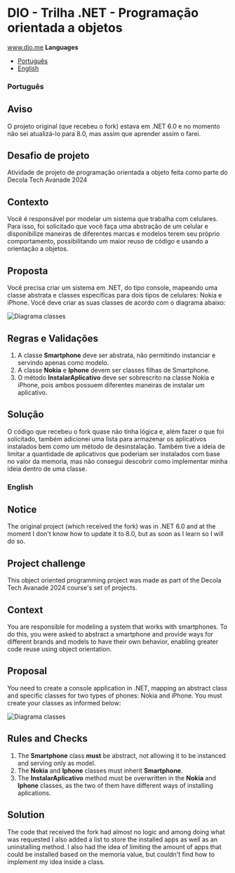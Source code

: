 # DIO - Trilha .NET - Programação orientada a objetos
www.dio.me
**Languages** <br>
- [Português](#português)  <br>
- [English](#english)

### Português

## Aviso
O projeto original (que recebeu o fork) estava em .NET 6.0 e no momento não sei atualizá-lo para 8.0, mas assim que aprender assim o farei.

## Desafio de projeto
Atividade de projeto de programação orientada a objeto feita como parte do Decola Tech Avanade 2024 

## Contexto
Você é responsável por modelar um sistema que trabalha com celulares. Para isso, foi solicitado que você faça uma abstração de um celular e disponibilize maneiras de diferentes marcas e modelos terem seu próprio comportamento, possibilitando um maior reuso de código e usando a orientação a objetos.

## Proposta
Você precisa criar um sistema em .NET, do tipo console, mapeando uma classe abstrata e classes específicas para dois tipos de celulares: Nokia e iPhone. 
Você deve criar as suas classes de acordo com o diagrama abaixo:

![Diagrama classes](Imagens/diagrama.png)

## Regras e Validações
1. A classe **Smartphone** deve ser abstrata, não permitindo instanciar e servindo apenas como modelo.
2. A classe **Nokia** e **Iphone** devem ser classes filhas de Smartphone.
3. O método **InstalarAplicativo** deve ser sobrescrito na classe Nokia e iPhone, pois ambos possuem diferentes maneiras de instalar um aplicativo.

## Solução
O código que recebeu o fork quase não tinha lógica e, além fazer o que foi solicitado, também adicionei uma lista para armazenar os aplicativos instalados bem como um método de desinstalação. Também tive a ideia de limitar a quantidade de aplicativos que poderiam ser instalados com base no valor da memoria, mas não consegui descobrir como implementar minha ideia dentro de uma classe.

### English

## Notice
The original project (which received the fork) was in .NET 6.0 and at the moment I don't know how to update it to 8.0, but as soon as I learn so I will do so.

## Project challenge
This object oriented programming project was made as part of the Decola Tech Avanade 2024 course's set of projects.

## Context 
You are responsible for modeling a system that works with smartphones. To do this, you were asked to abstract a smartphone and provide ways for different brands and models to have their own behavior, enabling greater code reuse using object orientation.

## Proposal
You need to create a console application in .NET, mapping an abstract class and specific classes for two types of phones: Nokia and iPhone.
You must create your classes as informed below:

![Diagrama classes](Imagens/diagrama.png)

## Rules and Checks
1. The **Smartphone** class **must** be abstract, not allowing it to be instanced and serving only as model.
2. The **Nokia** and **Iphone** classes must inherit **Smartphone**.
3. The **InstalarAplicativo** method must be overwritten in the **Nokia** and **Iphone** classes, as the two of them have different ways of installing aplications.

## Solution
The code that received the fork had almost no logic and among doing what was requested I also added a list to store the installed apps as well as an uninstalling method. I also had the idea of limiting the amount of apps that could be installed based on the memoria value, but couldn't find how to implement my idea inside a class.
